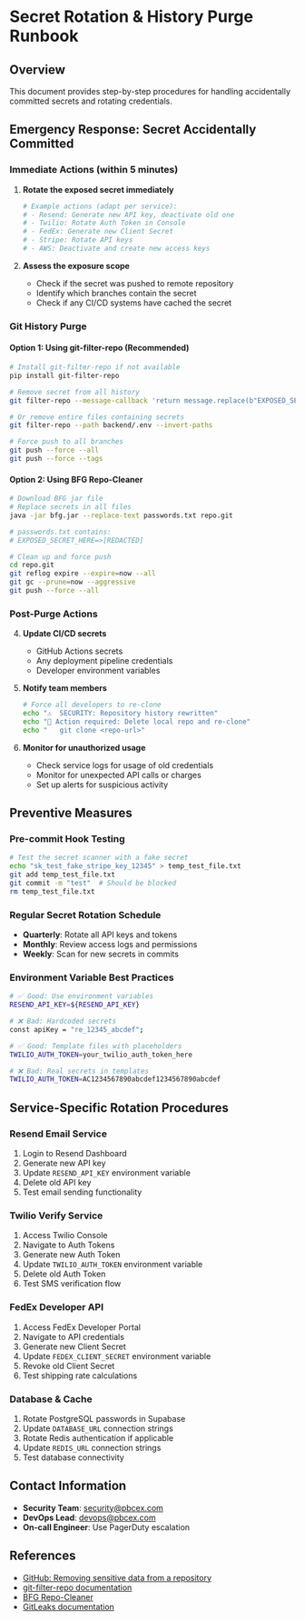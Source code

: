 # Secret Rotation & History Purge Runbook

## Overview

This document provides step-by-step procedures for handling accidentally committed secrets and rotating credentials.

## Emergency Response: Secret Accidentally Committed

### Immediate Actions (within 5 minutes)

1. **Rotate the exposed secret immediately**
   ```bash
   # Example actions (adapt per service):
   # - Resend: Generate new API key, deactivate old one
   # - Twilio: Rotate Auth Token in Console
   # - FedEx: Generate new Client Secret
   # - Stripe: Rotate API keys
   # - AWS: Deactivate and create new access keys
   ```

2. **Assess the exposure scope**
   - Check if the secret was pushed to remote repository
   - Identify which branches contain the secret
   - Check if any CI/CD systems have cached the secret

### Git History Purge

#### Option 1: Using git-filter-repo (Recommended)
```bash
# Install git-filter-repo if not available
pip install git-filter-repo

# Remove secret from all history
git filter-repo --message-callback 'return message.replace(b"EXPOSED_SECRET_HERE", b"[REDACTED]")'

# Or remove entire files containing secrets
git filter-repo --path backend/.env --invert-paths

# Force push to all branches
git push --force --all
git push --force --tags
```

#### Option 2: Using BFG Repo-Cleaner
```bash
# Download BFG jar file
# Replace secrets in all files
java -jar bfg.jar --replace-text passwords.txt repo.git

# passwords.txt contains:
# EXPOSED_SECRET_HERE=>[REDACTED]

# Clean up and force push
cd repo.git
git reflog expire --expire=now --all
git gc --prune=now --aggressive
git push --force --all
```

### Post-Purge Actions

4. **Update CI/CD secrets**
   - GitHub Actions secrets
   - Any deployment pipeline credentials
   - Developer environment variables

5. **Notify team members**
   ```bash
   # Force all developers to re-clone
   echo "⚠️  SECURITY: Repository history rewritten"
   echo "🔄 Action required: Delete local repo and re-clone"
   echo "   git clone <repo-url>"
   ```

6. **Monitor for unauthorized usage**
   - Check service logs for usage of old credentials
   - Monitor for unexpected API calls or charges
   - Set up alerts for suspicious activity

## Preventive Measures

### Pre-commit Hook Testing
```bash
# Test the secret scanner with a fake secret
echo "sk_test_fake_stripe_key_12345" > temp_test_file.txt
git add temp_test_file.txt
git commit -m "test"  # Should be blocked
rm temp_test_file.txt
```

### Regular Secret Rotation Schedule
- **Quarterly**: Rotate all API keys and tokens
- **Monthly**: Review access logs and permissions
- **Weekly**: Scan for new secrets in commits

### Environment Variable Best Practices
```bash
# ✅ Good: Use environment variables
RESEND_API_KEY=${RESEND_API_KEY}

# ❌ Bad: Hardcoded secrets
const apiKey = "re_12345_abcdef";

# ✅ Good: Template files with placeholders
TWILIO_AUTH_TOKEN=your_twilio_auth_token_here

# ❌ Bad: Real secrets in templates
TWILIO_AUTH_TOKEN=AC1234567890abcdef1234567890abcdef
```

## Service-Specific Rotation Procedures

### Resend Email Service
1. Login to Resend Dashboard
2. Generate new API key
3. Update `RESEND_API_KEY` environment variable
4. Delete old API key
5. Test email sending functionality

### Twilio Verify Service
1. Access Twilio Console
2. Navigate to Auth Tokens
3. Generate new Auth Token
4. Update `TWILIO_AUTH_TOKEN` environment variable
5. Delete old Auth Token
6. Test SMS verification flow

### FedEx Developer API
1. Access FedEx Developer Portal
2. Navigate to API credentials
3. Generate new Client Secret
4. Update `FEDEX_CLIENT_SECRET` environment variable
5. Revoke old Client Secret
6. Test shipping rate calculations

### Database & Cache
1. Rotate PostgreSQL passwords in Supabase
2. Update `DATABASE_URL` connection strings
3. Rotate Redis authentication if applicable
4. Update `REDIS_URL` connection strings
5. Test database connectivity

## Contact Information

- **Security Team**: security@pbcex.com
- **DevOps Lead**: devops@pbcex.com
- **On-call Engineer**: Use PagerDuty escalation

## References

- [GitHub: Removing sensitive data from a repository](https://docs.github.com/en/authentication/keeping-your-account-and-data-secure/removing-sensitive-data-from-a-repository)
- [git-filter-repo documentation](https://github.com/newren/git-filter-repo)
- [BFG Repo-Cleaner](https://rtyley.github.io/bfg-repo-cleaner/)
- [GitLeaks documentation](https://github.com/gitleaks/gitleaks)
